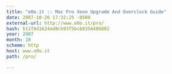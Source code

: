 ```yaml
---
title: "o0o.it :: Mac Pro Xeon Upgrade And Overclock Guide"
date: 2007-10-26 17:32:25 -0500
external-url: http://www.o0o.it/pro/
hash: b11f8d1624ad8cb93f5bcb8356486802
year: 2007
month: 10
scheme: http
host: www.o0o.it
path: /pro/

---
```




